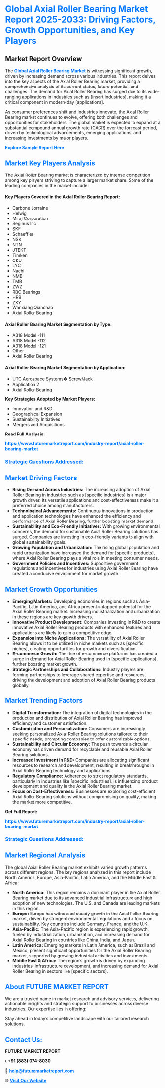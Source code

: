 <h1 style="color: #007BFF;">Global Axial Roller Bearing Market Report 2025-2033: Driving Factors, Growth Opportunities, and Key Players</h1>

<section id="overview">
<h2>Market Report Overview</h2>
<p>The <a href="https://www.futuremarketreport.com/industry-report/axial-roller-bearing-market" style="color: #007BFF; text-decoration: none;"><strong>Global Axial Roller Bearing Market</strong></a> is witnessing significant growth, driven by increasing demand across various industries. This report delves into the key aspects of the Axial Roller Bearing market, providing a comprehensive analysis of its current status, future potential, and challenges. The demand for Axial Roller Bearing has surged due to its wide-ranging applications in industries such as [insert industries], making it a critical component in modern-day [applications].</p>
<p>As consumer preferences shift and industries innovate, the Axial Roller Bearing market continues to evolve, offering both challenges and opportunities for stakeholders. The global market is expected to expand at a substantial compound annual growth rate (CAGR) over the forecast period, driven by technological advancements, emerging applications, and increasing investments by major players.</p>
</section>

<section id="overview">
<p><a href="https://www.futuremarketreport.com/request-sample/reportId=106685" style="color: #007BFF; text-decoration: none;"><strong>Explore Sample Report Here</strong></a></p>
</section>

<section id="key-players">
<h2 style="color: #007BFF;">Market Key Players Analysis</h2>
<p>The Axial Roller Bearing market is characterized by intense competition among key players striving to capture a larger market share. Some of the leading companies in the market include:</p>
<h4>Key Players Covered in the Axial Roller Bearing Report:</h4>
<ul><li>Carbone Lorraine</li><li>Helwig</li><li>Miraj Corporation</li><li>Seginus Inc</li><li>SKF</li><li>Schaeffler</li><li>NSK</li><li>NTN</li><li>JTEKT</li><li>Timken</li><li>C&amp;U</li><li>LYC</li><li>Nachi</li><li>NMB</li><li>TMB</li><li>ZWZ</li><li>RBC Bearings</li><li>HRB</li><li>ZXY</li><li>Wanxiang Qianchao</li><li>Axial Roller Bearing</li></ul>
<h4>Axial Roller Bearing Market Segmentation by Type:</h4>
<ul><li>A318 Model -111</li><li>A318 Model -112</li><li>A318 Model -121</li><li>Other</li><li>Axial Roller Bearing</li></ul>

<h4>Axial Roller Bearing Market Segmentation by Application:</h4>
<ul><li>UTC Aerospace Systems� Screw/Jack</li><li>Application 2</li><li>Axial Roller Bearing</li></ul>
<p><strong>Key Strategies Adopted by Market Players:</strong></p>
<ul>
<li>Innovation and R&D</li>
<li>Geographical Expansion</li>
<li>Sustainability Initiatives</li>
<li>Mergers and Acquisitions</li>
</ul>
</section>

<section>
<p><strong>Read Full Analysis: </strong></p><a href="https://www.futuremarketreport.com/industry-report/axial-roller-bearing-market" style="color: #007BFF; text-decoration: none;"><strong>https://www.futuremarketreport.com/industry-report/axial-roller-bearing-market</strong></a>
<h3 style="color: #007BFF;">Strategic Questions Addressed:</h3>
</section>

<section id="driving-factors">
<h2 style="color: #007BFF;">Market Driving Factors</h2>
<ul>
<li><strong>Rising Demand Across Industries:</strong> The increasing adoption of Axial Roller Bearing in industries such as [specific industries] is a major growth driver. Its versatile applications and cost-effectiveness make it a preferred choice among manufacturers.</li>
<li><strong>Technological Advancements:</strong> Continuous innovations in production and application technologies have enhanced the efficiency and performance of Axial Roller Bearing, further boosting market demand.</li>
<li><strong>Sustainability and Eco-Friendly Initiatives:</strong> With growing environmental concerns, the demand for sustainable Axial Roller Bearing solutions has surged. Companies are investing in eco-friendly variants to align with global sustainability goals.</li>
<li><strong>Growing Population and Urbanization:</strong> The rising global population and rapid urbanization have increased the demand for [specific products], where Axial Roller Bearing plays a vital role in meeting consumer needs.</li>
<li><strong>Government Policies and Incentives:</strong> Supportive government regulations and incentives for industries using Axial Roller Bearing have created a conducive environment for market growth.</li>
</ul>
</section>

<section id="growth-opportunities">
<h2 style="color: #007BFF;">Market Growth Opportunities</h2>
<ul>
<li><strong>Emerging Markets:</strong> Developing economies in regions such as Asia-Pacific, Latin America, and Africa present untapped potential for the Axial Roller Bearing market. Increasing industrialization and urbanization in these regions are key growth drivers.</li>
<li><strong>Innovative Product Development:</strong> Companies investing in R&D to create innovative Axial Roller Bearing products with enhanced features and applications are likely to gain a competitive edge.</li>
<li><strong>Expansion into Niche Applications:</strong> The versatility of Axial Roller Bearing allows it to be utilized in niche markets such as [specific niches], creating opportunities for growth and diversification.</li>
<li><strong>E-commerce Growth:</strong> The rise of e-commerce platforms has created a surge in demand for Axial Roller Bearing used in [specific applications], further boosting market growth.</li>
<li><strong>Strategic Partnerships and Collaborations:</strong> Industry players are forming partnerships to leverage shared expertise and resources, driving the development and adoption of Axial Roller Bearing products globally.</li>
</ul>
</section>

<section id="trending-factors">
<h2 style="color: #007BFF;">Market Trending Factors</h2>
<ul>
<li><strong>Digital Transformation:</strong> The integration of digital technologies in the production and distribution of Axial Roller Bearing has improved efficiency and customer satisfaction.</li>
<li><strong>Customization and Personalization:</strong> Consumers are increasingly seeking personalized Axial Roller Bearing solutions tailored to their specific needs, prompting companies to offer customizable options.</li>
<li><strong>Sustainability and Circular Economy:</strong> The push towards a circular economy has driven demand for recyclable and reusable Axial Roller Bearing solutions.</li>
<li><strong>Increased Investment in R&D:</strong> Companies are allocating significant resources to research and development, resulting in breakthroughs in Axial Roller Bearing technology and applications.</li>
<li><strong>Regulatory Compliance:</strong> Adherence to strict regulatory standards, particularly in industries like [specific industries], is influencing product development and quality in the Axial Roller Bearing market.</li>
<li><strong>Focus on Cost-Effectiveness:</strong> Businesses are exploring cost-efficient Axial Roller Bearing solutions without compromising on quality, making the market more competitive.</li>
</ul>
</section>

<section>
<p><strong>Get Full Report: </strong></p><a href="https://www.futuremarketreport.com/industry-report/axial-roller-bearing-market" style="color: #007BFF; text-decoration: none;"><strong>https://www.futuremarketreport.com/industry-report/axial-roller-bearing-market</strong></a>
<h3 style="color: #007BFF;">Strategic Questions Addressed:</h3>
</section>


<section id="regional-analysis">
<h2 style="color: #007BFF;">Market Regional Analysis</h2>
<p>The global Axial Roller Bearing market exhibits varied growth patterns across different regions. The key regions analyzed in this report include North America, Europe, Asia-Pacific, Latin America, and the Middle East & Africa:</p>
<ul>
<li><strong>North America:</strong> This region remains a dominant player in the Axial Roller Bearing market due to its advanced industrial infrastructure and high adoption of new technologies. The U.S. and Canada are leading markets in this region.</li>
<li><strong>Europe:</strong> Europe has witnessed steady growth in the Axial Roller Bearing market, driven by stringent environmental regulations and a focus on sustainability. Key countries include Germany, France, and the U.K.</li>
<li><strong>Asia-Pacific:</strong> The Asia-Pacific region is experiencing rapid growth, fueled by industrialization, urbanization, and increasing demand for Axial Roller Bearing in countries like China, India, and Japan.</li>
<li><strong>Latin America:</strong> Emerging markets in Latin America, such as Brazil and Mexico, present significant opportunities for the Axial Roller Bearing market, supported by growing industrial activities and investments.</li>
<li><strong>Middle East & Africa:</strong> The region’s growth is driven by expanding industries, infrastructure development, and increasing demand for Axial Roller Bearing in sectors like [specific sectors].</li>
</ul>
</section>

<footer>
<h2 style="color: #007BFF;">About FUTURE MARKET REPORT</h2>
<p>We are a trusted name in market research and advisory services, delivering actionable insights and strategic support to businesses across diverse industries. Our expertise lies in offering:</p>

<p>Stay ahead in today’s competitive landscape with our tailored research solutions.</p>

<h2 style="color: #007BFF;">Contact Us:</h2>
<p><strong>FUTURE MARKET REPORT</strong></p>
<p>📞 <strong>+91 (883) 074-8030</strong></p>
<p>📧 <strong><a href="mailto:help@futuremarketreport.com" style="color: #007BFF;">help@futuremarketreport.com</a></strong></p>
<p>🌐 <strong><a href="https://www.futuremarketreport.com/" style="color: #007BFF;">Visit Our Website</a></strong></p>
</footer>